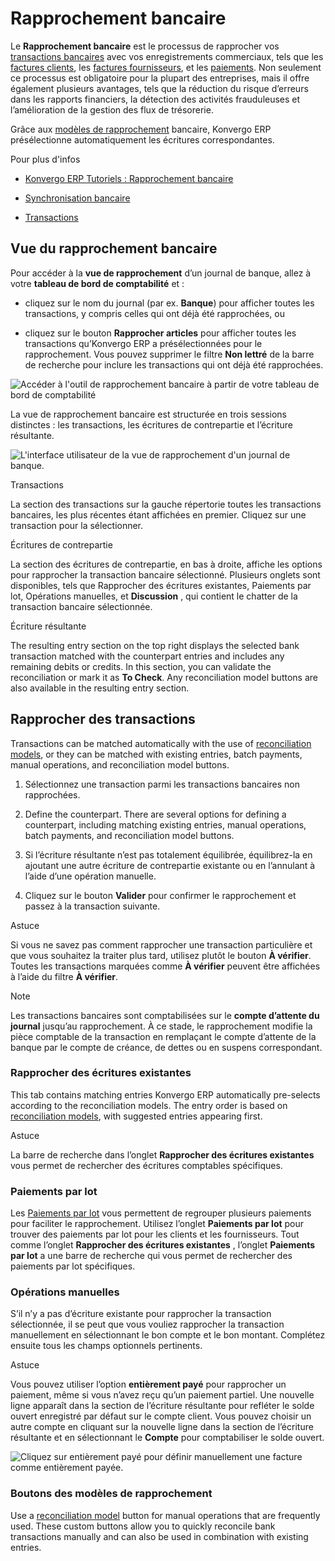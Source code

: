 # Rapprochement bancaire

Le **Rapprochement bancaire** est le processus de rapprocher vos [transactions
bancaires](transactions) avec vos enregistrements commerciaux, tels que
les [factures clients](../customer_invoices), les [factures
fournisseurs](../vendor_bills), et les [paiements](../payments). Non
seulement ce processus est obligatoire pour la plupart des entreprises, mais
il offre également plusieurs avantages, tels que la réduction du risque
d’erreurs dans les rapports financiers, la détection des activités
frauduleuses et l’amélioration de la gestion des flux de trésorerie.

Grâce aux [modèles de rapprochement](reconciliation_models) bancaire,
Konvergo ERP présélectionne automatiquement les écritures correspondantes.

<div class="alert alert-secondary">
<p class="alert-title">
Pour plus d'infos</p><ul>
<li><p><a href="https://www.odoo.com/slides/slide/bank-reconciliation-2724">Konvergo ERP Tutoriels : Rapprochement bancaire</a></p></li>
<li><p><a href="bank_synchronization">Synchronisation bancaire</a></p></li>
<li><p><a href="transactions">Transactions</a></p></li>
</ul>
</div>

## Vue du rapprochement bancaire

Pour accéder à la **vue de rapprochement** d’un journal de banque, allez à
votre **tableau de bord de comptabilité** et :

  * cliquez sur le nom du journal (par ex. **Banque**) pour afficher toutes les transactions, y compris celles qui ont déjà été rapprochées, ou

  * cliquez sur le bouton **Rapprocher articles** pour afficher toutes les transactions qu’Konvergo ERP a présélectionnées pour le rapprochement. Vous pouvez supprimer le filtre **Non lettré** de la barre de recherche pour inclure les transactions qui ont déjà été rapprochées.

![Accéder à l'outil de rapprochement bancaire à partir de votre tableau de
bord de comptabilité](../../../../_images/bank-card.png)

La vue de rapprochement bancaire est structurée en trois sessions distinctes :
les transactions, les écritures de contrepartie et l’écriture résultante.

![L'interface utilisateur de la vue de rapprochement d'un journal de
banque.](../../../../_images/user-interface.png)

Transactions

    

La section des transactions sur la gauche répertorie toutes les transactions
bancaires, les plus récentes étant affichées en premier. Cliquez sur une
transaction pour la sélectionner.

Écritures de contrepartie

    

La section des écritures de contrepartie, en bas à droite, affiche les options
pour rapprocher la transaction bancaire sélectionné. Plusieurs onglets sont
disponibles, tels que Rapprocher des écritures existantes, Paiements par lot,
Opérations manuelles, et **Discussion** , qui contient le chatter de la
transaction bancaire sélectionnée.

Écriture résultante

    

The resulting entry section on the top right displays the selected bank
transaction matched with the counterpart entries and includes any remaining
debits or credits. In this section, you can validate the reconciliation or
mark it as **To Check**. Any reconciliation model buttons are also available
in the resulting entry section.

## Rapprocher des transactions

Transactions can be matched automatically with the use of [reconciliation
models](reconciliation_models), or they can be matched with existing
entries, batch payments, manual operations, and reconciliation model buttons.

  1. Sélectionnez une transaction parmi les transactions bancaires non rapprochées.

  2. Define the counterpart. There are several options for defining a counterpart, including matching existing entries, manual operations, batch payments, and reconciliation model buttons.

  3. Si l’écriture résultante n’est pas totalement équilibrée, équilibrez-la en ajoutant une autre écriture de contrepartie existante ou en l’annulant à l’aide d’une opération manuelle.

  4. Cliquez sur le bouton **Valider** pour confirmer le rapprochement et passez à la transaction suivante.

<div class="alert alert-info">
<p class="alert-title">
Astuce</p><p>Si vous ne savez pas comment rapprocher une transaction particulière et que vous souhaitez la traiter plus tard, utilisez plutôt le bouton <b>À vérifier</b>. Toutes les transactions marquées comme <b>À vérifier</b> peuvent être affichées à l’aide du filtre <b>À vérifier</b>.</p>
</div> <div class="alert alert-primary">
<p class="alert-title">
Note</p><p>Les transactions bancaires sont comptabilisées sur le <b>compte d’attente du journal</b> jusqu’au rapprochement. À ce stade, le rapprochement modifie la pièce comptable de la transaction en remplaçant le compte d’attente de la banque par le compte de créance, de dettes ou en suspens correspondant.</p>
</div>

### Rapprocher des écritures existantes

This tab contains matching entries Konvergo ERP automatically pre-selects according to
the reconciliation models. The entry order is based on [reconciliation
models](reconciliation_models), with suggested entries appearing first.

<div class="alert alert-info">
<p class="alert-title">
Astuce</p><p>La barre de recherche dans l’onglet <b>Rapprocher des écritures existantes</b> vous permet de rechercher des écritures comptables spécifiques.</p>
</div>

### Paiements par lot

Les [Paiements par lot](payments/batch-payments) vous permettent de regrouper
plusieurs paiements pour faciliter le rapprochement. Utilisez l’onglet
**Paiements par lot** pour trouver des paiements par lot pour les clients et
les fournisseurs. Tout comme l’onglet **Rapprocher des écritures existantes**
, l’onglet **Paiements par lot** a une barre de recherche qui vous permet de
rechercher des paiements par lot spécifiques.

### Opérations manuelles

S’il n’y a pas d’écriture existante pour rapprocher la transaction
sélectionnée, il se peut que vous vouliez rapprocher la transaction
manuellement en sélectionnant le bon compte et le bon montant. Complétez
ensuite tous les champs optionnels pertinents.

<div class="alert alert-info">
<p class="alert-title">
Astuce</p><p>Vous pouvez utiliser l’option <b>entièrement payé</b> pour rapprocher un paiement, même si vous n’avez reçu qu’un paiement partiel. Une nouvelle ligne apparaît dans la section de l’écriture résultante pour refléter le solde ouvert enregistré par défaut sur le compte client. Vous pouvez choisir un autre compte en cliquant sur la nouvelle ligne dans la section de l’écriture résultante et en sélectionnant le <b>Compte</b> pour comptabiliser le solde ouvert.</p>
<img alt="Cliquez sur entièrement payé pour définir manuellement une facture comme entièrement payée." src="../../../../_images/fully-paid.png"/>
</div>

### Boutons des modèles de rapprochement

Use a [reconciliation model](reconciliation_models) button for manual
operations that are frequently used. These custom buttons allow you to quickly
reconcile bank transactions manually and can also be used in combination with
existing entries.

